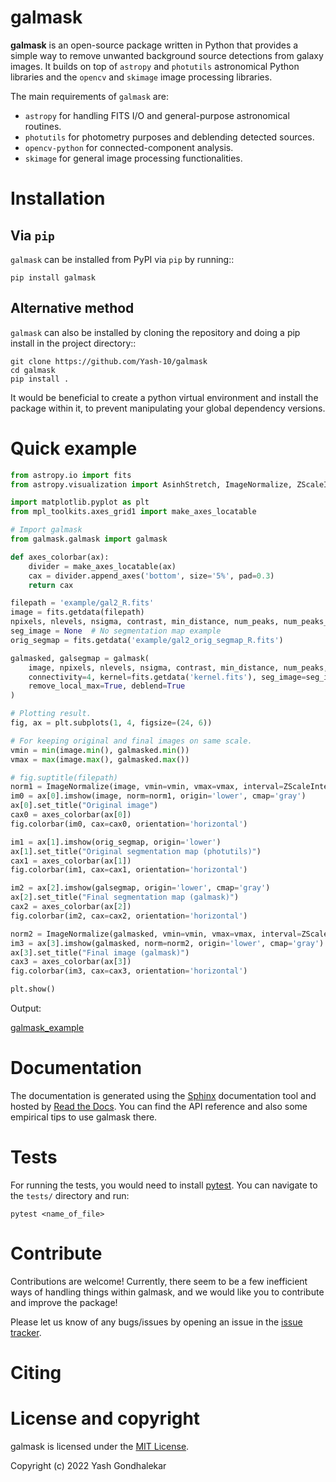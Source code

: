 # galmask

**galmask** is an open-source package written in Python that provides a simple way to remove unwanted background source detections from galaxy images.
It builds on top of `astropy` and `photutils` astronomical Python libraries and the `opencv` and `skimage` image processing libraries.

The main requirements of `galmask` are:
- `astropy` for handling FITS I/O and general-purpose astronomical routines.
- `photutils` for photometry purposes and deblending detected sources.
- `opencv-python` for connected-component analysis.
- `skimage` for general image processing functionalities.

# Installation

## Via `pip`

`galmask` can be installed from PyPI via `pip` by running::

```
pip install galmask
```

## Alternative method

`galmask` can also be installed by cloning the repository and doing a pip install in the project directory::

```
git clone https://github.com/Yash-10/galmask
cd galmask
pip install .
```

It would be beneficial to create a python virtual environment and install the package within it, to prevent
manipulating your global dependency versions.

# Quick example

```python
from astropy.io import fits
from astropy.visualization import AsinhStretch, ImageNormalize, ZScaleInterval, LogStretch

import matplotlib.pyplot as plt
from mpl_toolkits.axes_grid1 import make_axes_locatable

# Import galmask
from galmask.galmask import galmask

def axes_colorbar(ax):
    divider = make_axes_locatable(ax)
    cax = divider.append_axes('bottom', size='5%', pad=0.3)
    return cax

filepath = 'example/gal2_R.fits'
image = fits.getdata(filepath)
npixels, nlevels, nsigma, contrast, min_distance, num_peaks, num_peaks_per_label, connectivity, remove_local_max = 5, 32, 2., 0.15, 1, 10, 3, 4, True  # Parameters for galmask
seg_image = None  # No segmentation map example
orig_segmap = fits.getdata('example/gal2_orig_segmap_R.fits')

galmasked, galsegmap = galmask(
    image, npixels, nlevels, nsigma, contrast, min_distance, num_peaks, num_peaks_per_label,
    connectivity=4, kernel=fits.getdata('kernel.fits'), seg_image=seg_image, mode="1",
    remove_local_max=True, deblend=True
)

# Plotting result.
fig, ax = plt.subplots(1, 4, figsize=(24, 6))

# For keeping original and final images on same scale.
vmin = min(image.min(), galmasked.min())
vmax = max(image.max(), galmasked.max())

# fig.suptitle(filepath)
norm1 = ImageNormalize(image, vmin=vmin, vmax=vmax, interval=ZScaleInterval(), stretch=LogStretch())
im0 = ax[0].imshow(image, norm=norm1, origin='lower', cmap='gray')
ax[0].set_title("Original image")
cax0 = axes_colorbar(ax[0])
fig.colorbar(im0, cax=cax0, orientation='horizontal')

im1 = ax[1].imshow(orig_segmap, origin='lower')
ax[1].set_title("Original segmentation map (photutils)")
cax1 = axes_colorbar(ax[1])
fig.colorbar(im1, cax=cax1, orientation='horizontal')

im2 = ax[2].imshow(galsegmap, origin='lower', cmap='gray')
ax[2].set_title("Final segmentation map (galmask)")
cax2 = axes_colorbar(ax[2])
fig.colorbar(im2, cax=cax2, orientation='horizontal')

norm2 = ImageNormalize(galmasked, vmin=vmin, vmax=vmax, interval=ZScaleInterval(), stretch=LogStretch())
im3 = ax[3].imshow(galmasked, norm=norm2, origin='lower', cmap='gray')
ax[3].set_title("Final image (galmask)")
cax3 = axes_colorbar(ax[3])
fig.colorbar(im3, cax=cax3, orientation='horizontal')

plt.show()
```

Output:

[galmask_example](example/galmask_example2.png)

# Documentation

The documentation is generated using the [Sphinx](https://www.sphinx-doc.org/) documentation tool and hosted by [Read the Docs](https://readthedocs.org/).
You can find the API reference and also some empirical tips to use galmask there.

# Tests

For running the tests, you would need to install [pytest](https://docs.pytest.org/). You can navigate to the `tests/` directory and run:

```
pytest <name_of_file>
```

# Contribute

Contributions are welcome! Currently, there seem to be a few inefficient ways of handling things within galmask, and we would like you to contribute and improve the package!

Please let us know of any bugs/issues by opening an issue in the [issue tracker](https://github.com/Yash-10/galmask/issues).

# Citing



# License and copyright

galmask is licensed under the [MIT License](LICENSE).

Copyright (c) 2022 Yash Gondhalekar
